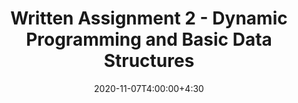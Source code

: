 ---
type: assignment
date: 2020-11-07T4:00:00+4:30
title: 'Written Assignment 2 - Dynamic Programming and Basic Data Structures'
pdf: /static_files/assignments/HW2.pdf
#attachment: /static_files/assignments/A6.zip
#solutions: /static_files/assignments
due: 2020-11-21T23:59:00+3:30
---